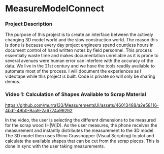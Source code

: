 # MeasureModelConnect
### Project Description
The purpose of this project is to create an interface between the actively changing 3D model world and the slow construction world. The reason this is done is because every day project engineers spend countless hours in document control of hand written notes by field personnel. This process essentially waste time and makes documentation unreliable as it is prone to several avenues were human error can interfere with the accuracy of the data. We live in the 21st century and we have the tools readily available to automate most of the process. I will document the experiences as I videotape while this project is built. Code is private so will only be sharing demos.


### Video 1: Calculation of Shapes Available to Scrap Material

https://github.com/murra133/MeasurementsUI/assets/46013488/a2e58116-4bdf-49b0-9aa9-2a6774a99292

In the video, the user is selecting the different dimensions to be measured for the scrap wood (H|W|D). As the user measures, the phone receives the measurement and instantly distributes the measurement to the 3D model. The 3D model then uses Rhino Grasshopper (Visual Scripting) to plot and calculate the available shapes that can be cut from the scrap pieces. This is done in sync with the user taking measurements.




